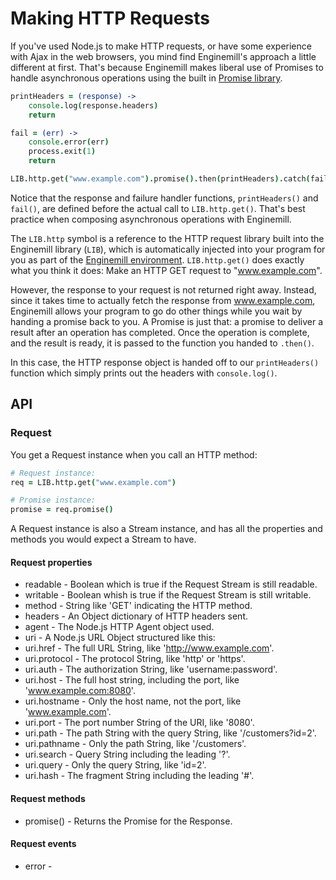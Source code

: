 Making HTTP Requests
====================

If you've used Node.js to make HTTP requests, or have some experience with Ajax
in the web browsers, you mind find Enginemill's approach a little different at
first. That's because Enginemill makes liberal use of Promises to handle
asynchronous operations using the built in [Promise library](./promises).

```CoffeeScript
printHeaders = (response) ->
	console.log(response.headers)
	return

fail = (err) ->
	console.error(err)
	process.exit(1)
	return

LIB.http.get("www.example.com").promise().then(printHeaders).catch(fail)
```

Notice that the response and failure handler functions, `printHeaders()` and
`fail()`, are defined before the actual call to `LIB.http.get()`. That's best
practice when composing asynchronous operations with Enginemill.

The `LIB.http` symbol is a reference to the HTTP request library built into
the Enginemill library (`LIB`), which is automatically injected into your program for you as part
of the [Enginemill environment](./enginemill_environment). `LIB.http.get()` does
exactly what you think it does: Make an HTTP GET request to "www.example.com".

However, the response to your request is not returned right away. Instead,
since it takes time to actually fetch the response from www.example.com,
Enginemill allows your program to go do other things while you wait by handing
a promise back to you. A Promise is just that: a promise to deliver a result
after an operation has completed. Once the operation is complete, and the
result is ready, it is passed to the function you handed to `.then()`.

In this case, the HTTP response object is handed off to our `printHeaders()`
function which simply prints out the headers with `console.log()`.

## API

### Request
You get a Request instance when you call an HTTP method:

```CoffeeScript
# Request instance:
req = LIB.http.get("www.example.com")

# Promise instance:
promise = req.promise()
```

A Request instance is also a Stream instance, and has all the properties and
methods you would expect a Stream to have.

#### Request properties
* readable - Boolean which is true if the Request Stream is still readable.
* writable - Boolean whish is true if the Request Stream is still writable.
* method   - String like 'GET' indicating the HTTP method.
* headers  - An Object dictionary of HTTP headers sent.
* agent    - The Node.js HTTP Agent object used.
* uri      - A Node.js URL Object structured like this:
* uri.href     - The full URL String, like 'http://www.example.com'.
* uri.protocol - The protocol String, like 'http' or 'https'.
* uri.auth     - The authorization String, like 'username:password'.
* uri.host     - The full host string, including the port, like 'www.example.com:8080'.
* uri.hostname - Only the host name, not the port, like 'www.example.com'.
* uri.port     - The port number String of the URI, like '8080'.
* uri.path     - The path String with the query String, like '/customers?id=2'.
* uri.pathname - Only the path String, like '/customers'.
* uri.search   - Query String including the leading '?'.
* uri.query    - Only the query String, like 'id=2'.
* uri.hash     - The fragment String including the leading '#'.

#### Request methods
* promise() - Returns the Promise for the Response.

#### Request events
* error -


